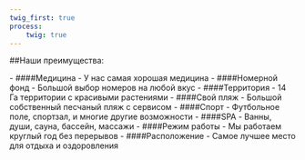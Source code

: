 ```yaml
---
twig_first: true
process:
    twig: true
---
```


##Наши преимущества:
<div class="advantages" markdown="1">
- ####Медицина
 - У нас самая хорошая медицина
- ####Номерной фонд
 - Большой выбор номеров на любой вкус
- ####Территория
 - 14 Га территории с красивыми растениями
- ####Свой пляж
 - Большой собственный песчаный пляж с сервисом
- ####Спорт
 - Футбольное поле, спортзал, и многие другие возможности
- ####SPA
 - Ванны, души, сауна, бассейн, массажи
- ####Режим работы
 - Мы работаем круглый год без перерывов
- ####Расположение
 - Самое лучшее место для отдыха и оздоровления
</div>

<!--
Оздоровительно-лечебный центр-пансионат «Северный» является представительством  АО «Производственное объединение «Северное машиностроительное предприятие» (г. Северодвинск, Россия). Основная задача здравницы – оздоровление и санаторно-курортное лечение отдыхающих.

ОЛЦ «Северный» – один из лучших представителей оздоровительно-лечебного комплекса г. Евпатория и западного Крыма.

Оздоровительно-лечебный центр «Северный»  расположен в западной части Крыма, в окрестностях города-курорта Евпатория, в поселке Заозёрное. Пансионат расположен в экологически чистом регионе Крыма, в окрестностях Евпатории отсутствует всякое производство. Добраться до пансионата «Северный» можно от ж/д и автовокзалов г. Евпатория на маршрутном такси, время в пути составляет от 15 до 25 минут. Пансионат располагает собственной закрытой, охраняемой территорией, великолепным парком, с более чем 100 видами деревьев и кустарников, в 450 метрах от пансионата оборудован собственный песчаный пляж, с теневыми навесами, лежаками, раздевалками и иной пляжной  инфраструктурой.

ОЛЦ «Северный» находится в экологически чисто курортной зоне на территории парка с эндемическими и экзотическими растениями общей площадью 14 га.
Отдыхающие размещаются в 4-х комфортабельных 3-х этажных спальных корпусах, располагающих однокомнатными двухместными номерами – стандарт и 1 категория со всеми удобствами, и двухместными двухкомнатными и однокомнатными номерами комфорт. -->
